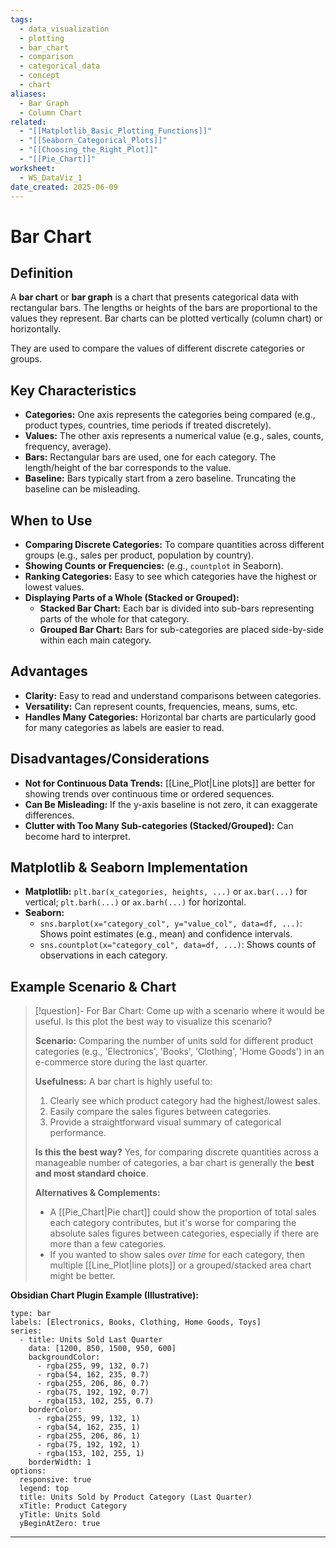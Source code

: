 ```yaml
---
tags:
  - data_visualization
  - plotting
  - bar_chart
  - comparison
  - categorical_data
  - concept
  - chart
aliases:
  - Bar Graph
  - Column Chart
related:
  - "[[Matplotlib_Basic_Plotting_Functions]]"
  - "[[Seaborn_Categorical_Plots]]"
  - "[[Choosing_the_Right_Plot]]"
  - "[[Pie_Chart]]"
worksheet:
  - WS_DataViz_1
date_created: 2025-06-09
---
```

# Bar Chart

## Definition
A **bar chart** or **bar graph** is a chart that presents categorical data with rectangular bars. The lengths or heights of the bars are proportional to the values they represent. Bar charts can be plotted vertically (column chart) or horizontally.

They are used to compare the values of different discrete categories or groups.

## Key Characteristics
-   **Categories:** One axis represents the categories being compared (e.g., product types, countries, time periods if treated discretely).
-   **Values:** The other axis represents a numerical value (e.g., sales, counts, frequency, average).
-   **Bars:** Rectangular bars are used, one for each category. The length/height of the bar corresponds to the value.
-   **Baseline:** Bars typically start from a zero baseline. Truncating the baseline can be misleading.

## When to Use
-   **Comparing Discrete Categories:** To compare quantities across different groups (e.g., sales per product, population by country).
-   **Showing Counts or Frequencies:** (e.g., `countplot` in Seaborn).
-   **Ranking Categories:** Easy to see which categories have the highest or lowest values.
-   **Displaying Parts of a Whole (Stacked or Grouped):**
    -   **Stacked Bar Chart:** Each bar is divided into sub-bars representing parts of the whole for that category.
    -   **Grouped Bar Chart:** Bars for sub-categories are placed side-by-side within each main category.

## Advantages
-   **Clarity:** Easy to read and understand comparisons between categories.
-   **Versatility:** Can represent counts, frequencies, means, sums, etc.
-   **Handles Many Categories:** Horizontal bar charts are particularly good for many categories as labels are easier to read.

## Disadvantages/Considerations
-   **Not for Continuous Data Trends:** [[Line_Plot|Line plots]] are better for showing trends over continuous time or ordered sequences.
-   **Can Be Misleading:** If the y-axis baseline is not zero, it can exaggerate differences.
-   **Clutter with Too Many Sub-categories (Stacked/Grouped):** Can become hard to interpret.

## Matplotlib & Seaborn Implementation
-   **Matplotlib:** `plt.bar(x_categories, heights, ...)` or `ax.bar(...)` for vertical; `plt.barh(...)` or `ax.barh(...)` for horizontal.
-   **Seaborn:**
    -   `sns.barplot(x="category_col", y="value_col", data=df, ...)`: Shows point estimates (e.g., mean) and confidence intervals.
    -   `sns.countplot(x="category_col", data=df, ...)`: Shows counts of observations in each category.

## Example Scenario & Chart
>[!question]- For Bar Chart: Come up with a scenario where it would be useful. Is this plot the best way to visualize this scenario?
>
>**Scenario:** Comparing the number of units sold for different product categories (e.g., 'Electronics', 'Books', 'Clothing', 'Home Goods') in an e-commerce store during the last quarter.
>
>**Usefulness:** A bar chart is highly useful to:
>1.  Clearly see which product category had the highest/lowest sales.
>2.  Easily compare the sales figures between categories.
>3.  Provide a straightforward visual summary of categorical performance.
>
>**Is this the best way?**
>Yes, for comparing discrete quantities across a manageable number of categories, a bar chart is generally the **best and most standard choice**.
>
>**Alternatives & Complements:**
>-   A [[Pie_Chart|Pie chart]] could show the proportion of total sales each category contributes, but it's worse for comparing the absolute sales figures between categories, especially if there are more than a few categories.
>-   If you wanted to show sales *over time* for each category, then multiple [[Line_Plot|line plots]] or a grouped/stacked area chart might be better.

**Obsidian Chart Plugin Example (Illustrative):**
```chart
type: bar
labels: [Electronics, Books, Clothing, Home Goods, Toys]
series:
  - title: Units Sold Last Quarter
    data: [1200, 850, 1500, 950, 600]
    backgroundColor:
      - rgba(255, 99, 132, 0.7)
      - rgba(54, 162, 235, 0.7)
      - rgba(255, 206, 86, 0.7)
      - rgba(75, 192, 192, 0.7)
      - rgba(153, 102, 255, 0.7)
    borderColor:
      - rgba(255, 99, 132, 1)
      - rgba(54, 162, 235, 1)
      - rgba(255, 206, 86, 1)
      - rgba(75, 192, 192, 1)
      - rgba(153, 102, 255, 1)
    borderWidth: 1
options:
  responsive: true
  legend: top
  title: Units Sold by Product Category (Last Quarter)
  xTitle: Product Category
  yTitle: Units Sold
  yBeginAtZero: true
```

---